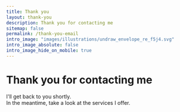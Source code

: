```yaml
---
title: Thank you
layout: thank-you
description: Thank you for contacting me
sitemap: false
permalink: /thank-you-email
intro_image: "images/illustrations/undraw_envelope_re_f5j4.svg"
intro_image_absolute: false
intro_image_hide_on_mobile: true
---
```


# Thank you for contacting me

I'll get back to you shortly.\
In the meantime, take a look at the services I offer.
